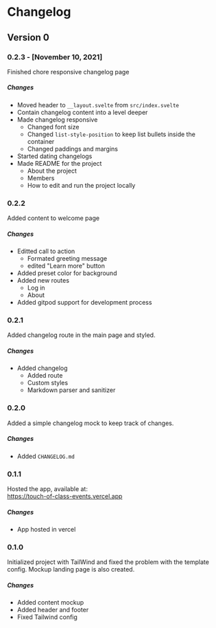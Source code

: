 # Changelog

## Version 0

### 0.2.3 - [November 10, 2021]

Finished chore responsive changelog page

##### Changes

- Moved header to `__layout.svelte` from `src/index.svelte`
- Contain changelog content into a level deeper
- Made changelog responsive
  - Changed font size
  - Changed `list-style-position` to keep list bullets inside the container
  - Changed paddings and margins
- Started dating changelogs
- Made README for the project
  - About the project
  - Members
  - How to edit and run the project locally

### 0.2.2

Added content to welcome page

##### Changes

- Editted call to action
  - Formated greeting message
  - edited "Learn more" button
- Added preset color for background
- Added new routes
  - Log in
  - About
- Added gitpod support for development process

### 0.2.1

Added changelog route in the main page and styled.

##### Changes

- Added changelog
  - Added route
  - Custom styles
  - Markdown parser and sanitizer

### 0.2.0

Added a simple changelog mock to keep track of changes.

##### Changes

- Added `CHANGELOG.md`

### 0.1.1

Hosted the app, available at: <br>
https://touch-of-class-events.vercel.app

##### Changes

- App hosted in vercel

### 0.1.0

Initialized project with TailWind and fixed the problem with the template config. Mockup landing page is also created.

##### Changes

- Added content mockup
- Added header and footer
- Fixed Tailwind config
